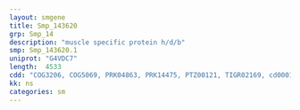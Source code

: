 ```yaml
---
layout: smgene
title: Smp_143620
grp: Smp_14
description: "muscle specific protein h/d/b"
smp: Smp_143620.1
uniprot: "G4VDC7"
length:  4533
cdd: "COG3206, COG5069, PRK04863, PRK14475, PTZ00121, TIGR02169, cd00014, cl00030, cl21478, pfam00307, pfam13514, smart00033"
kk: ns
categories: sm
---
```


